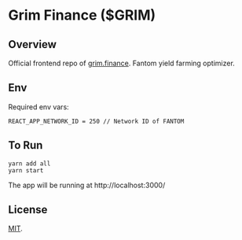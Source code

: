 # Grim Finance (\$GRIM)

## Overview

Official frontend repo of [grim.finance](https://app.grim.finance). Fantom yield farming optimizer.

## Env

Required env vars:

```
REACT_APP_NETWORK_ID = 250 // Network ID of FANTOM
```

## To Run

```
yarn add all
yarn start
```

The app will be running at http://localhost:3000/

## License

[MIT](LICENSE).
